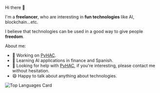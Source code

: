 Hi there 👋

I'm a **freelancer**, who are interesting in **fun technologies** like AI, blockchain...etc.

I believe that technologies can be used in a good way to give people **freedom**.

About me:
- 🔭 Working on [PyHAC](https://github.com/dabit-lucas/hac).
- 🌱 Learning AI applications in finance and Spanish.
- 👯 Looking for help with [PyHAC](https://github.com/dabit-lucas/hac), if you're interesting, please contact me without hesitation. 
- 😄 Happy to talk about anything about technologies.

![Top Languages Card](https://github-readme-stats.vercel.app/api/top-langs/?username=chenjiunhan&hide=jupyter%20notebook)
